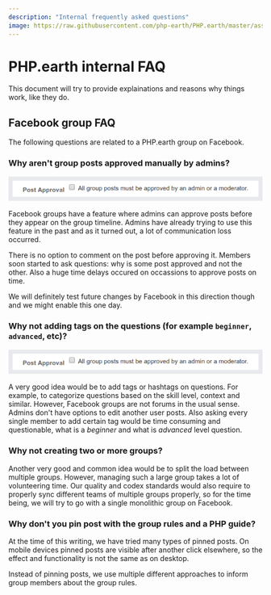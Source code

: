 ```yaml
---
description: "Internal frequently asked questions"
image: https://raw.githubusercontent.com/php-earth/PHP.earth/master/assets/meta/elephpant.png
---
```


# PHP.earth internal FAQ

This document will try to provide explainations and reasons why things work, like
they do.

## Facebook group FAQ

The following questions are related to a PHP.earth group on Facebook.

### Why aren't group posts approved manually by admins?

![Post approval](https://raw.githubusercontent.com/php-earth/assets/master/images/content/faq-post-approvals.png "Post approval")

Facebook groups have a feature where admins can approve posts before they appear
on the group timeline. Admins have already trying to use this feature in the past
and as it turned out, a lot of communication loss occurred.

There is no option to comment on the post before approving it. Members soon
started to ask questions: why is some post approved and not the other. Also a huge
time delays occured on occassions to approve posts on time.

We will definitely test future changes by Facebook in this direction though and
we might enable this one day.

### Why not adding tags on the questions (for example `beginner`, `advanced`, etc)?

![Post tags](https://raw.githubusercontent.com/php-earth/assets/master/images/content/faq-post-approvals.png "Post tags")

A very good idea would be to add tags or hashtags on questions. For example, to
categorize questions based on the skill level, context and similar. However,
Facebook groups are not forums in the usual sense. Admins don't have options to
edit another user posts. Also asking every single member to add certain tag would
be time consuming and questionable, what is a *beginner* and what is *advanced*
level question.

### Why not creating two or more groups?

Another very good and common idea would be to split the load between multiple
groups. However, managing such a large group takes a lot of volunteering time.
Our quality and codex standards would also require to properly sync different
teams of multiple groups properly, so for the time being, we will try to go with
a single monolithic group on Facebook.

### Why don't you pin post with the group rules and a PHP guide?

At the time of this writing, we have tried many types of pinned posts. On mobile
devices pinned posts are visible after another click elsewhere, so the effect
and functionality is not the same as on desktop.

Instead of pinning posts, we use multiple different approaches to inform group
members about the group rules.
